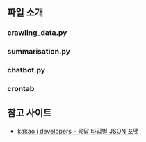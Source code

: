 ## 파일 소개

### crawling_data.py

### summarisation.py

### chatbot.py

### crontab

## 참고 사이트
- [kakao i developers - 응답 타입별 JSON 포맷](https://i.kakao.com/docs/skill-response-format#skillpayload)
